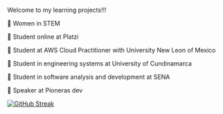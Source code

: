 Welcome to my learning projects!!!



 💚  Women in STEM 

 💚  Student online at Platzi 

 💚  Student at AWS Cloud Practitioner with University New Leon of Mexico 

 💚  Student in engineering systems at University of Cundinamarca

 💚  Student in software analysis and development at SENA

 💚  Speaker at Pioneras dev

[![GitHub Streak](https://github-readme-streak-stats.herokuapp.com?user=jlianacastillo&theme=github-light&date_format=j%20M%5B%20Y%5D)](https://git.io/streak-stats)





